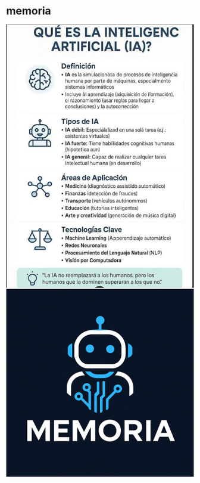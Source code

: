 # memoria
![imagen de la infografia](https://github.com/Pauu55/memoria/blob/main/0.jpg)
![imagen de la infografia](https://github.com/Pauu55/memoria/blob/main/ChatGPT%20Image%205%20may%202025%2C%2018_22_28.png)
